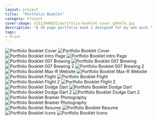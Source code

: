 ```yaml
---
layout: project
title:  "Portfolio Booklet"
category: Project
cover-image: v1512946831/portfolio-booklet-cover_ghhml9.jpg
description: "A 36 page portfolio book I designed for my own work."
tags:
- Print
---
```

<div class="grid-2_full fade-me">
  <img class="lazyload" alt="Portfolio Booklet Cover" src="https://res.cloudinary.com/iambramer/image/upload/e_blur:600,dpr_auto,f_auto,q_80,w_100/v1512946641/portfolio-booklet-1_jmxoxt.jpg" data-srcset="https://res.cloudinary.com/iambramer/image/upload/dpr_auto,f_auto,q_auto,w_1600/v1512946641/portfolio-booklet-1_jmxoxt.jpg 1900w,
  https://res.cloudinary.com/iambramer/image/upload/dpr_auto,f_auto,q_auto,w_1200/v1512946641/portfolio-booklet-1_jmxoxt.jpg 1400w,
  https://res.cloudinary.com/iambramer/image/upload/dpr_auto,f_auto,q_auto,w_800/v1512946641/portfolio-booklet-1_jmxoxt.jpg 1000w,
  https://res.cloudinary.com/iambramer/image/upload/dpr_auto,f_auto,q_auto,w_400/v1512946641/portfolio-booklet-1_jmxoxt.jpg 400w">
    <noscript>
    <img alt="Portfolio Booklet Cover"
      src="https://res.cloudinary.com/iambramer/image/upload/dpr_auto,f_auto,q_auto,w_1600/v1512946641/portfolio-booklet-1_jmxoxt.jpg"
      srcset="https://res.cloudinary.com/iambramer/image/upload/dpr_auto,f_auto,q_auto,w_1600/v1512946641/portfolio-booklet-1_jmxoxt.jpg 1900w,
      https://res.cloudinary.com/iambramer/image/upload/dpr_auto,f_auto,q_auto,w_1200/v1512946641/portfolio-booklet-1_jmxoxt.jpg 1400w,
      https://res.cloudinary.com/iambramer/image/upload/dpr_auto,f_auto,q_auto,w_800/v1512946641/portfolio-booklet-1_jmxoxt.jpg 1000w,
      https://res.cloudinary.com/iambramer/image/upload/dpr_auto,f_auto,q_auto,w_400/v1512946641/portfolio-booklet-1_jmxoxt.jpg 400w">
    </noscript>
</div>


<div class="grid-2_half fade-me">
  <img class="lazyload" alt="Portfolio Booklet Intro Page" src="https://res.cloudinary.com/iambramer/image/upload/e_blur:600,dpr_auto,f_auto,q_80,w_100/v1512946641/portfolio-booklet-2_zzy6t2.jpg" data-srcset="https://res.cloudinary.com/iambramer/image/upload/dpr_auto,f_auto,q_auto,w_1600/v1512946641/portfolio-booklet-2_zzy6t2.jpg 1900w,
  https://res.cloudinary.com/iambramer/image/upload/dpr_auto,f_auto,q_auto,w_1200/v1512946641/portfolio-booklet-2_zzy6t2.jpg 1400w,
  https://res.cloudinary.com/iambramer/image/upload/dpr_auto,f_auto,q_auto,w_800/v1512946641/portfolio-booklet-2_zzy6t2.jpg 1000w,
  https://res.cloudinary.com/iambramer/image/upload/dpr_auto,f_auto,q_auto,w_400/v1512946641/portfolio-booklet-2_zzy6t2.jpg 400w">
    <noscript>
    <img alt="Portfolio Booklet Intro Page"
      src="https://res.cloudinary.com/iambramer/image/upload/dpr_auto,f_auto,q_auto,w_1600/v1512946641/portfolio-booklet-2_zzy6t2.jpg"
      srcset="https://res.cloudinary.com/iambramer/image/upload/dpr_auto,f_auto,q_auto,w_1600/v1512946641/portfolio-booklet-2_zzy6t2.jpg 1900w,
      https://res.cloudinary.com/iambramer/image/upload/dpr_auto,f_auto,q_auto,w_1200/v1512946641/portfolio-booklet-2_zzy6t2.jpg 1400w,
      https://res.cloudinary.com/iambramer/image/upload/dpr_auto,f_auto,q_auto,w_800/v1512946641/portfolio-booklet-2_zzy6t2.jpg 1000w,
      https://res.cloudinary.com/iambramer/image/upload/dpr_auto,f_auto,q_auto,w_400/v1512946641/portfolio-booklet-2_zzy6t2.jpg 400w">
    </noscript>
</div>

<div class="grid-2_half fade-me">
  <img class="lazyload" alt="Portfolio Booklet 007 Brewing" src="https://res.cloudinary.com/iambramer/image/upload/e_blur:600,dpr_auto,f_auto,q_80,w_100/v1512946641/portfolio-booklet-3_by4egl.jpg" data-srcset="https://res.cloudinary.com/iambramer/image/upload/dpr_auto,f_auto,q_auto,w_1600/v1512946641/portfolio-booklet-3_by4egl.jpg 1900w,
  https://res.cloudinary.com/iambramer/image/upload/dpr_auto,f_auto,q_auto,w_1200/v1512946641/portfolio-booklet-3_by4egl.jpg 1400w,
  https://res.cloudinary.com/iambramer/image/upload/dpr_auto,f_auto,q_auto,w_800/v1512946641/portfolio-booklet-3_by4egl.jpg 1000w,
  https://res.cloudinary.com/iambramer/image/upload/dpr_auto,f_auto,q_auto,w_400/v1512946641/portfolio-booklet-3_by4egl.jpg 400w">
    <noscript>
    <img alt="Portfolio Booklet 007 Brewing"
      src="https://res.cloudinary.com/iambramer/image/upload/dpr_auto,f_auto,q_auto,w_1600/v1512946641/portfolio-booklet-3_by4egl.jpg"
      srcset="https://res.cloudinary.com/iambramer/image/upload/dpr_auto,f_auto,q_auto,w_1600/v1512946641/portfolio-booklet-3_by4egl.jpg 1900w,
      https://res.cloudinary.com/iambramer/image/upload/dpr_auto,f_auto,q_auto,w_1200/v1512946641/portfolio-booklet-3_by4egl.jpg 1400w,
      https://res.cloudinary.com/iambramer/image/upload/dpr_auto,f_auto,q_auto,w_800/v1512946641/portfolio-booklet-3_by4egl.jpg 1000w,
      https://res.cloudinary.com/iambramer/image/upload/dpr_auto,f_auto,q_auto,w_400/v1512946641/portfolio-booklet-3_by4egl.jpg 400w">
    </noscript>
</div>


<div class="grid-2_full fade-me">
  <img class="lazyload" alt="Portfolio Booklet 007 Brewing 2"
  src="https://res.cloudinary.com/iambramer/image/upload/e_blur:600,dpr_auto,f_auto,q_80,w_100/v1512946641/portfolio-booklet-4_ru6smb.jpg" data-srcset="https://res.cloudinary.com/iambramer/image/upload/dpr_auto,f_auto,q_auto,w_1600/v1512946641/portfolio-booklet-4_ru6smb.jpg 1900w,
  https://res.cloudinary.com/iambramer/image/upload/dpr_auto,f_auto,q_auto,w_1200/v1512946641/portfolio-booklet-4_ru6smb.jpg 1400w,
  https://res.cloudinary.com/iambramer/image/upload/dpr_auto,f_auto,q_auto,w_800/v1512946641/portfolio-booklet-4_ru6smb.jpg 1000w,
  https://res.cloudinary.com/iambramer/image/upload/dpr_auto,f_auto,q_auto,w_400/v1512946641/portfolio-booklet-4_ru6smb.jpg 400w">
    <noscript>
    <img alt="Portfolio Booklet 007 Brewing 2"
      src="https://res.cloudinary.com/iambramer/image/upload/dpr_auto,f_auto,q_auto,w_1600/v1512946641/portfolio-booklet-4_ru6smb.jpg"
      srcset="https://res.cloudinary.com/iambramer/image/upload/dpr_auto,f_auto,q_auto,w_1600/v1512946641/portfolio-booklet-4_ru6smb.jpg 1900w,
      https://res.cloudinary.com/iambramer/image/upload/dpr_auto,f_auto,q_auto,w_1200/v1512946641/portfolio-booklet-4_ru6smb.jpg 1400w,
      https://res.cloudinary.com/iambramer/image/upload/dpr_auto,f_auto,q_auto,w_800/v1512946641/portfolio-booklet-4_ru6smb.jpg 1000w,
      https://res.cloudinary.com/iambramer/image/upload/dpr_auto,f_auto,q_auto,w_400/v1512946641/portfolio-booklet-4_ru6smb.jpg 400w">
    </noscript>
</div>


<div class="grid-2_half fade-me">
  <img class="lazyload" alt="Portfolio Booklet Max-R Website"
  src="https://res.cloudinary.com/iambramer/image/upload/e_blur:600,dpr_auto,f_auto,q_80,w_100/v1512946642/portfolio-booklet-7_pnqorf.jpg" data-srcset="https://res.cloudinary.com/iambramer/image/upload/dpr_auto,f_auto,q_auto,w_1600/v1512946642/portfolio-booklet-7_pnqorf.jpg 1900w,
  https://res.cloudinary.com/iambramer/image/upload/dpr_auto,f_auto,q_auto,w_1200/v1512946642/portfolio-booklet-7_pnqorf.jpg 1400w,
  https://res.cloudinary.com/iambramer/image/upload/dpr_auto,f_auto,q_auto,w_800/v1512946642/portfolio-booklet-7_pnqorf.jpg 1000w,
  https://res.cloudinary.com/iambramer/image/upload/dpr_auto,f_auto,q_auto,w_400/v1512946642/portfolio-booklet-7_pnqorf.jpg 400w">
    <noscript>
    <img alt="Portfolio Booklet Max-R Website"
      src="https://res.cloudinary.com/iambramer/image/upload/dpr_auto,f_auto,q_auto,w_1600/v1512946642/portfolio-booklet-7_pnqorf.jpg"
      srcset="https://res.cloudinary.com/iambramer/image/upload/dpr_auto,f_auto,q_auto,w_1600/v1512946642/portfolio-booklet-7_pnqorf.jpg 1900w,
      https://res.cloudinary.com/iambramer/image/upload/dpr_auto,f_auto,q_auto,w_1200/v1512946642/portfolio-booklet-7_pnqorf.jpg 1400w,
      https://res.cloudinary.com/iambramer/image/upload/dpr_auto,f_auto,q_auto,w_800/v1512946642/portfolio-booklet-7_pnqorf.jpg 1000w,
      https://res.cloudinary.com/iambramer/image/upload/dpr_auto,f_auto,q_auto,w_400/v1512946642/portfolio-booklet-7_pnqorf.jpg 400w">
    </noscript>
</div>

<div class="grid-2_half fade-me">
  <img class="lazyload" alt="Portfolio Booklet Flight"
  src="https://res.cloudinary.com/iambramer/image/upload/e_blur:600,dpr_auto,f_auto,q_80,w_100/v1512946641/portfolio-booklet-9b_hijocp.jpg" data-srcset="https://res.cloudinary.com/iambramer/image/upload/dpr_auto,f_auto,q_auto,w_1600/v1512946641/portfolio-booklet-9b_hijocp.jpg 1900w,
  https://res.cloudinary.com/iambramer/image/upload/dpr_auto,f_auto,q_auto,w_1200/v1512946641/portfolio-booklet-9b_hijocp.jpg 1400w,
  https://res.cloudinary.com/iambramer/image/upload/dpr_auto,f_auto,q_auto,w_800/v1512946641/portfolio-booklet-9b_hijocp.jpg 1000w,
  https://res.cloudinary.com/iambramer/image/upload/dpr_auto,f_auto,q_auto,w_400/v1512946641/portfolio-booklet-9b_hijocp.jpg 400w">
    <noscript>
    <img alt="Portfolio Booklet Flight"
      src="https://res.cloudinary.com/iambramer/image/upload/dpr_auto,f_auto,q_auto,w_1600/v1512946641/portfolio-booklet-9b_hijocp.jpg"
      srcset="https://res.cloudinary.com/iambramer/image/upload/dpr_auto,f_auto,q_auto,w_1600/v1512946641/portfolio-booklet-9b_hijocp.jpg 1900w,
      https://res.cloudinary.com/iambramer/image/upload/dpr_auto,f_auto,q_auto,w_1200/v1512946641/portfolio-booklet-9b_hijocp.jpg 1400w,
      https://res.cloudinary.com/iambramer/image/upload/dpr_auto,f_auto,q_auto,w_800/v1512946641/portfolio-booklet-9b_hijocp.jpg 1000w,
      https://res.cloudinary.com/iambramer/image/upload/dpr_auto,f_auto,q_auto,w_400/v1512946641/portfolio-booklet-9b_hijocp.jpg 400w">
    </noscript>
</div>


<div class="grid-2_full fade-me">
  <img class="lazyload" alt="Portfolio Booklet Flight 2"
  src="https://res.cloudinary.com/iambramer/image/upload/e_blur:600,dpr_auto,f_auto,q_80,w_100/v1512946641/portfolio-booklet-9_vntjdt.jpg" data-srcset="https://res.cloudinary.com/iambramer/image/upload/dpr_auto,f_auto,q_auto,w_1600/v1512946641/portfolio-booklet-9_vntjdt.jpg 1900w,
  https://res.cloudinary.com/iambramer/image/upload/dpr_auto,f_auto,q_auto,w_1200/v1512946641/portfolio-booklet-9_vntjdt.jpg 1400w,
  https://res.cloudinary.com/iambramer/image/upload/dpr_auto,f_auto,q_auto,w_800/v1512946641/portfolio-booklet-9_vntjdt.jpg 1000w,
  https://res.cloudinary.com/iambramer/image/upload/dpr_auto,f_auto,q_auto,w_400/v1512946641/portfolio-booklet-9_vntjdt.jpg 400w">
    <noscript>
    <img alt="Portfolio Booklet Flight 2"
      src="https://res.cloudinary.com/iambramer/image/upload/dpr_auto,f_auto,q_auto,w_1600/v1512946641/portfolio-booklet-9_vntjdt.jpg"
      srcset="https://res.cloudinary.com/iambramer/image/upload/dpr_auto,f_auto,q_auto,w_1600/v1512946641/portfolio-booklet-9_vntjdt.jpg 1900w,
      https://res.cloudinary.com/iambramer/image/upload/dpr_auto,f_auto,q_auto,w_1200/v1512946641/portfolio-booklet-9_vntjdt.jpg 1400w,
      https://res.cloudinary.com/iambramer/image/upload/dpr_auto,f_auto,q_auto,w_800/v1512946641/portfolio-booklet-9_vntjdt.jpg 1000w,
      https://res.cloudinary.com/iambramer/image/upload/dpr_auto,f_auto,q_auto,w_400/v1512946641/portfolio-booklet-9_vntjdt.jpg 400w">
    </noscript>
</div>


<div class="grid-2_half fade-me">
  <img class="lazyload" alt="Portfolio Booklet Dodge Dart"
  src="https://res.cloudinary.com/iambramer/image/upload/e_blur:600,dpr_auto,f_auto,q_80,w_100/v1512946641/portfolio-booklet-5_kfztr1.jpg" data-srcset="https://res.cloudinary.com/iambramer/image/upload/dpr_auto,f_auto,q_auto,w_1600/v1512946641/portfolio-booklet-5_kfztr1.jpg 1900w,
  https://res.cloudinary.com/iambramer/image/upload/dpr_auto,f_auto,q_auto,w_1200/v1512946641/portfolio-booklet-5_kfztr1.jpg 1400w,
  https://res.cloudinary.com/iambramer/image/upload/dpr_auto,f_auto,q_auto,w_800/v1512946641/portfolio-booklet-5_kfztr1.jpg 1000w,
  https://res.cloudinary.com/iambramer/image/upload/dpr_auto,f_auto,q_auto,w_400/v1512946641/portfolio-booklet-5_kfztr1.jpg 400w">
    <noscript>
    <img alt="Portfolio Booklet Dodge Dart"
      src="https://res.cloudinary.com/iambramer/image/upload/dpr_auto,f_auto,q_auto,w_1600/v1512946641/portfolio-booklet-5_kfztr1.jpg"
      srcset="https://res.cloudinary.com/iambramer/image/upload/dpr_auto,f_auto,q_auto,w_1600/v1512946641/portfolio-booklet-5_kfztr1.jpg 1900w,
      https://res.cloudinary.com/iambramer/image/upload/dpr_auto,f_auto,q_auto,w_1200/v1512946641/portfolio-booklet-5_kfztr1.jpg 1400w,
      https://res.cloudinary.com/iambramer/image/upload/dpr_auto,f_auto,q_auto,w_800/v1512946641/portfolio-booklet-5_kfztr1.jpg 1000w,
      https://res.cloudinary.com/iambramer/image/upload/dpr_auto,f_auto,q_auto,w_400/v1512946641/portfolio-booklet-5_kfztr1.jpg 400w">
    </noscript>
</div>

<div class="grid-2_half fade-me">
  <img class="lazyload" alt="Portfolio Booklet Dodge Dart 2"
  src="https://res.cloudinary.com/iambramer/image/upload/e_blur:600,dpr_auto,f_auto,q_80,w_100/v1512946641/portfolio-booklet-6_ofdkhb.jpg" data-srcset="https://res.cloudinary.com/iambramer/image/upload/dpr_auto,f_auto,q_auto,w_1600/v1512946641/portfolio-booklet-6_ofdkhb.jpg 1900w,
  https://res.cloudinary.com/iambramer/image/upload/dpr_auto,f_auto,q_auto,w_1200/v1512946641/portfolio-booklet-6_ofdkhb.jpg 1400w,
  https://res.cloudinary.com/iambramer/image/upload/dpr_auto,f_auto,q_auto,w_800/v1512946641/portfolio-booklet-6_ofdkhb.jpg 1000w,
  https://res.cloudinary.com/iambramer/image/upload/dpr_auto,f_auto,q_auto,w_400/v1512946641/portfolio-booklet-6_ofdkhb.jpg 400w">
    <noscript>
    <img alt="Portfolio Booklet Dodge Dart 2"
      src="https://res.cloudinary.com/iambramer/image/upload/dpr_auto,f_auto,q_auto,w_1600/v1512946641/portfolio-booklet-6_ofdkhb.jpg"
      srcset="https://res.cloudinary.com/iambramer/image/upload/dpr_auto,f_auto,q_auto,w_1600/v1512946641/portfolio-booklet-6_ofdkhb.jpg 1900w,
      https://res.cloudinary.com/iambramer/image/upload/dpr_auto,f_auto,q_auto,w_1200/v1512946641/portfolio-booklet-6_ofdkhb.jpg 1400w,
      https://res.cloudinary.com/iambramer/image/upload/dpr_auto,f_auto,q_auto,w_800/v1512946641/portfolio-booklet-6_ofdkhb.jpg 1000w,
      https://res.cloudinary.com/iambramer/image/upload/dpr_auto,f_auto,q_auto,w_400/v1512946641/portfolio-booklet-6_ofdkhb.jpg 400w">
    </noscript>
</div>


<div class="grid-2_full fade-me">
  <img class="lazyload" alt="Portfolio Booklet Bramer Photography"
  src="https://res.cloudinary.com/iambramer/image/upload/e_blur:600,dpr_auto,f_auto,q_80,w_100/v1512946641/portfolio-booklet-10_zephax.jpg" data-srcset="https://res.cloudinary.com/iambramer/image/upload/dpr_auto,f_auto,q_auto,w_1600/v1512946641/portfolio-booklet-10_zephax.jpg 1900w,
  https://res.cloudinary.com/iambramer/image/upload/dpr_auto,f_auto,q_auto,w_1200/v1512946641/portfolio-booklet-10_zephax.jpg 1400w,
  https://res.cloudinary.com/iambramer/image/upload/dpr_auto,f_auto,q_auto,w_800/v1512946641/portfolio-booklet-10_zephax.jpg 1000w,
  https://res.cloudinary.com/iambramer/image/upload/dpr_auto,f_auto,q_auto,w_400/v1512946641/portfolio-booklet-10_zephax.jpg 400w">
    <noscript>
    <img alt="Portfolio Booklet Bramer Photography"
      src="https://res.cloudinary.com/iambramer/image/upload/dpr_auto,f_auto,q_auto,w_1600/v1512946641/portfolio-booklet-10_zephax.jpg"
      srcset="https://res.cloudinary.com/iambramer/image/upload/dpr_auto,f_auto,q_auto,w_1600/v1512946641/portfolio-booklet-10_zephax.jpg 1900w,
      https://res.cloudinary.com/iambramer/image/upload/dpr_auto,f_auto,q_auto,w_1200/v1512946641/portfolio-booklet-10_zephax.jpg 1400w,
      https://res.cloudinary.com/iambramer/image/upload/dpr_auto,f_auto,q_auto,w_800/v1512946641/portfolio-booklet-10_zephax.jpg 1000w,
      https://res.cloudinary.com/iambramer/image/upload/dpr_auto,f_auto,q_auto,w_400/v1512946641/portfolio-booklet-10_zephax.jpg 400w">
    </noscript>
</div>


<div class="grid-2_full fade-me">
  <img class="lazyload" alt="Portfolio Booklet Resume"
  src="https://res.cloudinary.com/iambramer/image/upload/e_blur:600,dpr_auto,f_auto,q_80,w_100/v1512946642/portfolio-booklet-8_stmyrb.jpg" data-srcset="https://res.cloudinary.com/iambramer/image/upload/dpr_auto,f_auto,q_auto,w_1600/v1512946642/portfolio-booklet-8_stmyrb.jpg 1900w,
  https://res.cloudinary.com/iambramer/image/upload/dpr_auto,f_auto,q_auto,w_1200/v1512946642/portfolio-booklet-8_stmyrb.jpg 1400w,
  https://res.cloudinary.com/iambramer/image/upload/dpr_auto,f_auto,q_auto,w_800/v1512946642/portfolio-booklet-8_stmyrb.jpg 1000w,
  https://res.cloudinary.com/iambramer/image/upload/dpr_auto,f_auto,q_auto,w_400/v1512946642/portfolio-booklet-8_stmyrb.jpg 400w">
    <noscript>
    <img alt="Portfolio Booklet Resume"
      src="https://res.cloudinary.com/iambramer/image/upload/dpr_auto,f_auto,q_auto,w_1600/v1512946642/portfolio-booklet-8_stmyrb.jpg"
      srcset="https://res.cloudinary.com/iambramer/image/upload/dpr_auto,f_auto,q_auto,w_1600/v1512946642/portfolio-booklet-8_stmyrb.jpg 1900w,
      https://res.cloudinary.com/iambramer/image/upload/dpr_auto,f_auto,q_auto,w_1200/v1512946642/portfolio-booklet-8_stmyrb.jpg 1400w,
      https://res.cloudinary.com/iambramer/image/upload/dpr_auto,f_auto,q_auto,w_800/v1512946642/portfolio-booklet-8_stmyrb.jpg 1000w,
      https://res.cloudinary.com/iambramer/image/upload/dpr_auto,f_auto,q_auto,w_400/v1512946642/portfolio-booklet-8_stmyrb.jpg 400w">
    </noscript>
</div>

<div class="grid-2_full fade-me box-shadow-light">
  <img class="lazyload" alt="Portfolio Booklet Icons"
  src="https://res.cloudinary.com/iambramer/image/upload/e_blur:600,dpr_auto,f_auto,q_80,w_100/v1512946642/portfolio-booklet-11_zbimay.jpg" data-srcset="https://res.cloudinary.com/iambramer/image/upload/dpr_auto,f_auto,q_auto,w_1600/v1512946642/portfolio-booklet-11_zbimay.jpg 1900w,
  https://res.cloudinary.com/iambramer/image/upload/dpr_auto,f_auto,q_auto,w_1200/v1512946642/portfolio-booklet-11_zbimay.jpg 1400w,
  https://res.cloudinary.com/iambramer/image/upload/dpr_auto,f_auto,q_auto,w_800/v1512946642/portfolio-booklet-11_zbimay.jpg 1000w,
  https://res.cloudinary.com/iambramer/image/upload/dpr_auto,f_auto,q_auto,w_400/v1512946642/portfolio-booklet-11_zbimay.jpg 400w">
    <noscript>
    <img alt="Portfolio Booklet Icons"
      src="https://res.cloudinary.com/iambramer/image/upload/dpr_auto,f_auto,q_auto,w_1600/v1512946642/portfolio-booklet-11_zbimay.jpg"
      srcset="https://res.cloudinary.com/iambramer/image/upload/dpr_auto,f_auto,q_auto,w_1600/v1512946642/portfolio-booklet-11_zbimay.jpg 1900w,
      https://res.cloudinary.com/iambramer/image/upload/dpr_auto,f_auto,q_auto,w_1200/v1512946642/portfolio-booklet-11_zbimay.jpg 1400w,
      https://res.cloudinary.com/iambramer/image/upload/dpr_auto,f_auto,q_auto,w_800/v1512946642/portfolio-booklet-11_zbimay.jpg 1000w,
      https://res.cloudinary.com/iambramer/image/upload/dpr_auto,f_auto,q_auto,w_400/v1512946642/portfolio-booklet-11_zbimay.jpg 400w">
    </noscript>
</div>

